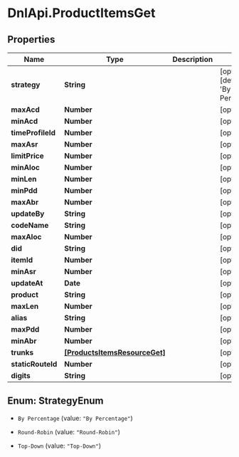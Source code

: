 # DnlApi.ProductItemsGet

## Properties
Name | Type | Description | Notes
------------ | ------------- | ------------- | -------------
**strategy** | **String** |  | [optional] [default to &#39;By Percentage&#39;]
**maxAcd** | **Number** |  | [optional] 
**minAcd** | **Number** |  | [optional] 
**timeProfileId** | **Number** |  | [optional] 
**maxAsr** | **Number** |  | [optional] 
**limitPrice** | **Number** |  | [optional] 
**minAloc** | **Number** |  | [optional] 
**minLen** | **Number** |  | [optional] 
**minPdd** | **Number** |  | [optional] 
**maxAbr** | **Number** |  | [optional] 
**updateBy** | **String** |  | [optional] 
**codeName** | **String** |  | [optional] 
**maxAloc** | **Number** |  | [optional] 
**did** | **String** |  | [optional] 
**itemId** | **Number** |  | [optional] 
**minAsr** | **Number** |  | [optional] 
**updateAt** | **Date** |  | [optional] 
**product** | **String** |  | [optional] 
**maxLen** | **Number** |  | [optional] 
**alias** | **String** |  | [optional] 
**maxPdd** | **Number** |  | [optional] 
**minAbr** | **Number** |  | [optional] 
**trunks** | [**[ProductsItemsResourceGet]**](ProductsItemsResourceGet.md) |  | [optional] 
**staticRouteId** | **Number** |  | [optional] 
**digits** | **String** |  | [optional] 


<a name="StrategyEnum"></a>
## Enum: StrategyEnum


* `By Percentage` (value: `"By Percentage"`)

* `Round-Robin` (value: `"Round-Robin"`)

* `Top-Down` (value: `"Top-Down"`)




